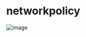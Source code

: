 # networkpolicy

![image](https://github.com/git-black-ninja/networkpolicy/assets/141961610/ed9bfd2d-5875-45f0-a981-71a02b43d575)

